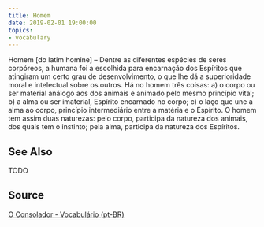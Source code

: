 ```yaml
---
title: Homem
date: 2019-02-01 19:00:00
topics:
- vocabulary
---
```


Homem [do latim homine] – Dentre as diferentes espécies de seres corpóreos, a humana foi a escolhida para encarnação dos Espíritos que atingiram um certo grau de desenvolvimento, o que lhe dá a superioridade moral e intelectual sobre os outros. Há no homem três coisas: a) o corpo ou ser material análogo aos dos animais e animado pelo mesmo princípio vital; b) a alma ou ser imaterial, Espírito encarnado no corpo; c) o laço que une a alma ao corpo, princípio intermediário entre a matéria e o Espírito. O homem tem assim duas naturezas: pelo corpo, participa da natureza dos animais, dos quais tem o instinto; pela alma, participa da natureza dos Espíritos.

## See Also
TODO

## Source
[O Consolador - Vocabulário (pt-BR)](http://www.oconsolador.com.br/linkfixo/vocabulario/principal.html)


